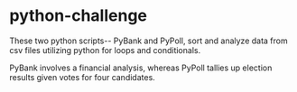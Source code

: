 # python-challenge

These two python scripts-- PyBank and PyPoll, sort and analyze data from csv files utilizing python for loops and conditionals.

PyBank involves a financial analysis, whereas PyPoll tallies up election results given votes for four candidates.
